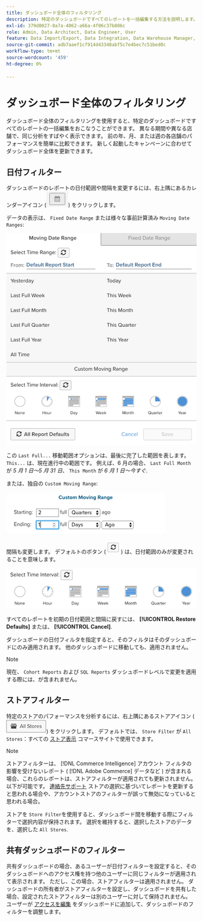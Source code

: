 ```yaml
---
title: ダッシュボード全体のフィルタリング
description: 特定のダッシュボードですべてのレポートを一括編集する方法を説明します。
exl-id: 379d0027-8a7a-4062-a66a-4f06c37b806c
role: Admin, Data Architect, Data Engineer, User
feature: Data Import/Export, Data Integration, Data Warehouse Manager, Commerce Tables
source-git-commit: adb7aaef1cf914d43348abf5c7e4bec7c51bed0c
workflow-type: tm+mt
source-wordcount: '459'
ht-degree: 0%

---
```


# ダッシュボード全体のフィルタリング

ダッシュボード全体のフィルタリングを使用すると、特定のダッシュボードですべてのレポートの一括編集をおこなうことができます。 異なる期間や異なる店舗で、同じ分析をすばやく表示できます。 前の年、月、または週の各店舗のパフォーマンスを簡単に比較できます。 新しく起動したキャンペーンに合わせてダッシュボード全体を更新できます。

## 日付フィルター

ダッシュボードのレポートの日付範囲や間隔を変更するには、右上隅にあるカレンダーアイコン (![カレンダー](../../assets/calendar-button.png)) をクリックします。

データの表示は、 `Fixed Date Range` または様々な事前計算済み `Moving Date Ranges`:

![日付範囲の移動](../../assets/moving_date_ranges.png)

この `Last Full...` 移動範囲オプションは、最後に完了した範囲を表します。 `This...` は、現在進行中の範囲です。 例えば、6 月の場合、 `Last Full Month` が _5 月 1 日～5 月 31 日_、 `This Month` が _6 月 1 日～今すぐ_.

または、独自の `Custom Moving Range`\:

![カスタム移動範囲](../../assets/custom-moving-range.png)

間隔も変更します。 デフォルトのボタン (![時間間隔のデフォルト](../../assets/time_interval_default.png)) は、日付範囲のみが変更されることを意味します。

![時間間隔](../../assets/time_interval.png)

すべてのレポートを初期の日付範囲と間隔に戻すには、 **[!UICONTROL Restore Defaults]** または、 **[!UICONTROL Cancel]**.

ダッシュボードの日付フィルタを指定すると、そのフィルタはそのダッシュボードにのみ適用されます。 他のダッシュボードに移動しても、適用されません。

>[!NOTE]
>
>現在、 `Cohort Reports` および `SQL Reports` ダッシュボードレベルで変更を適用する際には、が含まれません。

## ストアフィルター

特定のストアのパフォーマンスを分析するには、右上隅にあるストアアイコン (![ストアフィルター](../../assets/store-filter.png)) をクリックします。 デフォルトでは、 `Store Filter` が `All Stores`：すべての [ストア表示](https://experienceleague.adobe.com/docs/commerce-admin/stores-sales/site-store/store-views.html) コマースサイトで使用できます。

>[!NOTE]
>
>ストアフィルターは、 [!DNL Commerce Intelligence] アカウント フィルタの影響を受けないレポート ( [!DNL Adobe Commerce] データなど ) が含まれる場合、これらのレポートは、ストアフィルターが適用されても更新されません。 以下が可能です。 [連絡先サポート](https://experienceleague.adobe.com/docs/commerce-knowledge-base/kb/troubleshooting/miscellaneous/mbi-service-policies.html) ストアの選択に基づいてレポートを更新すると思われる場合や、アカウントストアのフィルターが誤って無効になっていると思われる場合。

ストアを `Store Filter`を使用すると、ダッシュボード間を移動する際にフィルターで選択内容が保持されます。 選択を維持すると、選択したストアのデータを、選択した `All Stores`.

## 共有ダッシュボードのフィルター

共有ダッシュボードの場合、あるユーザーが日付フィルターを設定すると、そのダッシュボードへのアクセス権を持つ他のユーザーに同じフィルターが適用されて表示されます。 ただし、この場合、ストアフィルターは適用されません。 ダッシュボードの所有者がストアフィルターを設定し、ダッシュボードを共有した場合、設定されたストアフィルターは別のユーザーに対して保持されません。 ユーザーが [アクセスを編集](../../data-user/dashboards/share-dashboard-with-users.md) をダッシュボードに追加して、ダッシュボードのフィルターを調整します。
